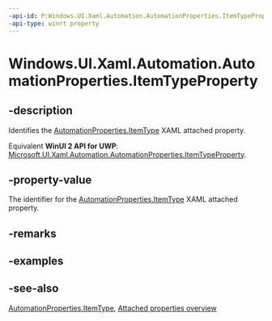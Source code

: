```yaml
---
-api-id: P:Windows.UI.Xaml.Automation.AutomationProperties.ItemTypeProperty
-api-type: winrt property
---
```


<!-- Property syntax
public Windows.UI.Xaml.DependencyProperty ItemTypeProperty { get; }
-->

# Windows.UI.Xaml.Automation.AutomationProperties.ItemTypeProperty

## -description
Identifies the [AutomationProperties.ItemType](automationproperties_itemtype.md) XAML attached property.

Equivalent **WinUI 2 API for UWP**: [Microsoft.UI.Xaml.Automation.AutomationProperties.ItemTypeProperty](/windows/winui/api/microsoft.ui.xaml.automation.automationproperties.itemtypeproperty).

## -property-value
The identifier for the [AutomationProperties.ItemType](automationproperties_itemtype.md) XAML attached property.

## -remarks

## -examples

## -see-also

[AutomationProperties.ItemType](automationproperties_itemtype.md), [Attached properties overview](/windows/uwp/xaml-platform/attached-properties-overview)
